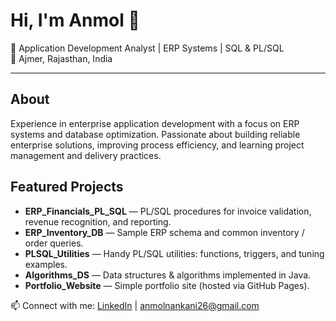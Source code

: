 # Hi, I'm Anmol 👋
 
💼 Application Development Analyst | ERP Systems | SQL & PL/SQL  
📍 Ajmer, Rajasthan, India
 
---
 
## About
Experience in enterprise application development with a focus on ERP systems and database optimization. Passionate about building reliable enterprise solutions, improving process efficiency, and learning project management and delivery practices.
 
## Featured Projects
- **ERP_Financials_PL_SQL** — PL/SQL procedures for invoice validation, revenue recognition, and reporting.  
- **ERP_Inventory_DB** — Sample ERP schema and common inventory / order queries.  
- **PLSQL_Utilities** — Handy PL/SQL utilities: functions, triggers, and tuning examples.  
- **Algorithms_DS** — Data structures & algorithms implemented in Java.  
- **Portfolio_Website** — Simple portfolio site (hosted via GitHub Pages).
 
📫 Connect with me: [LinkedIn](https://linkedin.com/in/anmolnankani) | anmolnankani26@gmail.com
 
